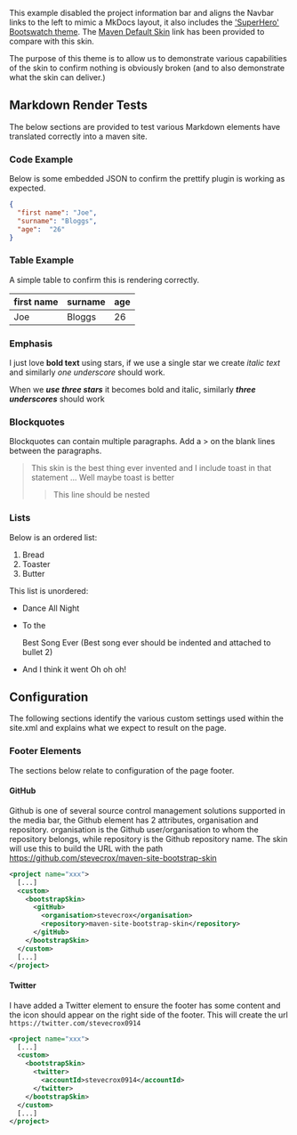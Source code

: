 This example disabled the project information bar and aligns the Navbar links to the left to mimic a MkDocs layout, it also includes the ['SuperHero' Bootswatch theme](https://bootswatch.com/superhero/). The [Maven Default Skin](https://maven.apache.org/skins/maven-default-skin/sample/) link has been provided to compare with this skin.

The purpose of this theme is to allow us to demonstrate various capabilities of the skin to confirm nothing is obviously broken (and to also demonstrate what the skin can deliver.)

## Markdown Render Tests

The below sections are provided to test various Markdown elements have translated correctly into a maven site.

### Code Example
Below is some embedded JSON to confirm the prettify plugin is working as expected.

```json
{
  "first name": "Joe",
  "surname": "Bloggs",
  "age":  "26"
}
```
### Table Example
A simple table to confirm this is rendering correctly.

| first name | surname | age |
|------------| ------- | --- |
| Joe        | Bloggs  | 26  |

### Emphasis

I just love **bold text** using stars, if we use a single star we create *italic text* and similarly _one underscore_ should work.

When we ***use three stars*** it becomes bold and italic, similarly ___three underscores___ should work

### Blockquotes

Blockquotes can contain multiple paragraphs. Add a > on the blank lines between the paragraphs.

> This skin is the best thing ever invented and I include toast in that statement
> ...
> Well maybe toast is better
>> This line should be nested

### Lists
Below is an ordered list:
1. Bread
2. Toaster
3. Butter

This list is unordered:
* Dance All Night
* To the

  Best Song Ever (Best song ever should be indented and attached to bullet 2)
* And I think it went Oh oh oh!

## Configuration

The following sections identify the various custom settings used within the site.xml and explains what we expect to result on the page.

### Footer Elements

The sections below relate to configuration of the page footer.

#### GitHub
Github is one of several source control management solutions supported in the media bar, the Github element has 2 attributes, organisation and repository. organisation is the Github user/organisation to whom the repository belongs, while repository is the Github repository name. The skin will use this to build the URL with the path https://github.com/stevecrox/maven-site-bootstrap-skin
```xml
<project name="xxx">
  [...]
  <custom>
    <bootstrapSkin>
      <gitHub>
        <organisation>stevecrox</organisation>
        <repository>maven-site-bootstrap-skin</repository>
      </gitHub>
    </bootstrapSkin>
  </custom>
  [...]
</project>
```

#### Twitter
I have added a Twitter element to ensure the footer has some content and the icon should appear on the right side of the footer. This will create the url `https://twitter.com/stevecrox0914`

```xml
<project name="xxx">
  [...]
  <custom>
    <bootstrapSkin>
      <twitter>
        <accountId>stevecrox0914</accountId>
      </twitter>
    </bootstrapSkin>
  </custom>
  [...]
</project>
```